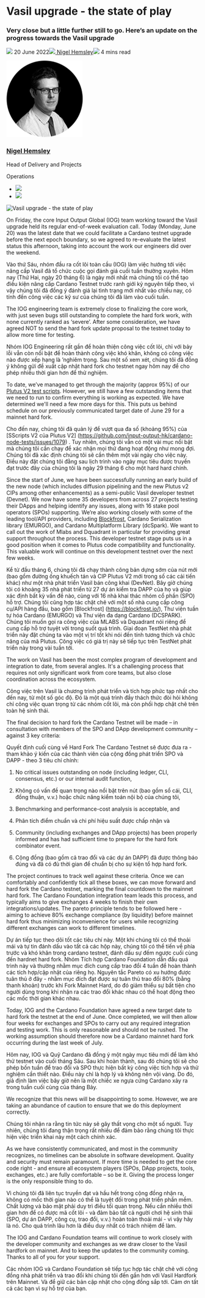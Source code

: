 # Vasil upgrade - the state of play
### **Very close but a little further still to go. Here’s an update on the progress towards the Vasil upgrade** 
![](img/2022-06-20-vasil-upgrade-the-state-of-play.002.png) 20 June 2022![](img/2022-06-20-vasil-upgrade-the-state-of-play.002.png)[ Nigel Hemsley](tmp//en/blog/authors/nigel-hemsley/page-1/)![](img/2022-06-20-vasil-upgrade-the-state-of-play.003.png) 4 mins read

![Nigel Hemsley](img/2022-06-20-vasil-upgrade-the-state-of-play.004.png)[](tmp//en/blog/authors/nigel-hemsley/page-1/)
### [**Nigel Hemsley**](tmp//en/blog/authors/nigel-hemsley/page-1/)
Head of Delivery and Projects

Operations

- ![](img/2022-06-20-vasil-upgrade-the-state-of-play.005.png)[](mailto:nigel.hemsley@iohk.io "Email")
- ![](img/2022-06-20-vasil-upgrade-the-state-of-play.006.png)[](tmp/www.linkedin.com/in/nigel-hemsley-433a213 "LinkedIn")

![Vasil upgrade - the state of play](img/2022-06-20-vasil-upgrade-the-state-of-play.007.png)

On Friday, the core Input Output Global (IOG) team working toward the Vasil upgrade held its regular end-of-week evaluation call. Today (Monday, June 20) was the latest date that we could facilitate a Cardano testnet upgrade before the next epoch boundary, so we agreed to re-evaluate the latest status this afternoon, taking into account the work our engineers did over the weekend. 

Vào thứ Sáu, nhóm đầu ra cốt lõi toàn cầu (IOG) làm việc hướng tới việc nâng cấp Vasil đã tổ chức cuộc gọi đánh giá cuối tuần thường xuyên.
Hôm nay (Thứ Hai, ngày 20 tháng 6) là ngày mới nhất mà chúng tôi có thể tạo điều kiện nâng cấp Cardano Testnet trước ranh giới kỷ nguyên tiếp theo, vì vậy chúng tôi đã đồng ý đánh giá lại tình trạng mới nhất vào chiều nay, có tính đến công việc các kỹ sư của chúng tôi đã làm vào cuối tuần.

The IOG engineering team is extremely close to finalizing the core work, with just seven bugs still outstanding to complete the hard fork work, with none currently ranked as ‘severe’. After some consideration, we have agreed NOT to send the hard fork update proposal to the testnet today to allow more time for testing.

Nhóm IOG Engineering rất gần để hoàn thiện công việc cốt lõi, chỉ với bảy lỗi vẫn còn nổi bật để hoàn thành công việc khó khăn, không có công việc nào được xếp hạng là ’nghiêm trọng.
Sau một số xem xét, chúng tôi đã đồng ý không gửi đề xuất cập nhật hard fork cho testnet ngay hôm nay để cho phép nhiều thời gian hơn để thử nghiệm.

To date, we’ve managed to get through the majority (approx 95%) of our [Plutus V2 test scripts](https://github.com/input-output-hk/cardano-node-tests/issues/1079). However, we still have a few outstanding items that we need to run to confirm everything is working as expected. We have determined we'll need a few more days for this. This puts us behind schedule on our previously communicated target date of June 29 for a mainnet hard fork.

Cho đến nay, chúng tôi đã quản lý để vượt qua đa số (khoảng 95%) của [SScripts V2 của Plutus V2] (https://github.com/input-output-hk/cardano-node-tests/issues/1079)
.
Tuy nhiên, chúng tôi vẫn có một vài mục nổi bật mà chúng tôi cần chạy để xác nhận mọi thứ đang hoạt động như mong đợi.
Chúng tôi đã xác định chúng tôi sẽ cần thêm một vài ngày cho việc này.
Điều này đặt chúng tôi đằng sau lịch trình vào ngày mục tiêu được truyền đạt trước đây của chúng tôi là ngày 29 tháng 6 cho một hard hard chính.

Since the start of June, we have been successfully running an early build of the new node (which includes diffusion pipelining and the new Plutus v2 CIPs among other enhancements) as a semi-public Vasil developer testnet (Devnet). We now have some 35 developers from across 27 projects testing their DApps and helping identify any issues, along with 16 stake pool operators (SPOs) supporting. We’re also working closely with some of the leading tool/API providers, including [Blockfrost](https://blockfrost.io/), Cardano Serialization library (EMURGO), and Cardano Multiplatform Library (dcSpark). We want to call out the work of Mlabs and Dquadrant in particular for providing great support throughout the process. This developer testnet stage puts us in a good position when it comes to Plutus code compatibility and functionality. This valuable work will continue on this development testnet over the next few weeks. 

Kể từ đầu tháng 6, chúng tôi đã chạy thành công bản dựng sớm của nút mới (bao gồm đường ống khuếch tán và CIP Plutus V2 mới trong số các cải tiến khác) như một nhà phát triển Vasil bán công khai (DevNet).
Bây giờ chúng tôi có khoảng 35 nhà phát triển từ 27 dự án kiểm tra DAPP của họ và giúp xác định bất kỳ vấn đề nào, cùng với 16 nhà khai thác nhóm cổ phần (SPO) hỗ trợ.
Chúng tôi cũng hợp tác chặt chẽ với một số nhà cung cấp công cụ/API hàng đầu, bao gồm [Blockfrost] (https://blockfrost.io/), Thư viện tuần tự hóa Cardano (EMURGO) và Thư viện đa dạng Cardano (DCSPARK).
Chúng tôi muốn gọi ra công việc của MLABS và Dquadrant nói riêng để cung cấp hỗ trợ tuyệt vời trong suốt quá trình.
Giai đoạn TestNet nhà phát triển này đặt chúng ta vào một vị trí tốt khi nói đến tính tương thích và chức năng của mã Plutus.
Công việc có giá trị này sẽ tiếp tục trên TestNet phát triển này trong vài tuần tới.

The work on Vasil has been the most complex program of development and integration to date, from several angles. It's a challenging process that requires not only significant work from core teams, but also close coordination across the ecosystem.

Công việc trên Vasil là chương trình phát triển và tích hợp phức tạp nhất cho đến nay, từ một số góc độ.
Đó là một quá trình đầy thách thức đòi hỏi không chỉ công việc quan trọng từ các nhóm cốt lõi, mà còn phối hợp chặt chẽ trên toàn hệ sinh thái.

The final decision to hard fork the Cardano Testnet will be made – in consultation with members of the SPO and DApp development community – against 3 key criteria:

Quyết định cuối cùng về Hard Fork The Cardano Testnet sẽ được đưa ra - tham khảo ý kiến của các thành viên của cộng đồng phát triển SPO và DAPP - theo 3 tiêu chí chính:

1. No critical issues outstanding on node (including ledger, CLI, consensus, etc.) or our internal audit function, 

1. Không có vấn đề quan trọng nào nổi bật trên nút (bao gồm sổ cái, CLI, đồng thuận, v.v.) hoặc chức năng kiểm toán nội bộ của chúng tôi,

1. Benchmarking and performance-cost analysis is acceptable, and

1. Phân tích điểm chuẩn và chi phí hiệu suất được chấp nhận và

1. Community (including exchanges and DApp projects) has been properly informed and has had sufficient time to prepare for the hard fork combinator event.

1. Cộng đồng (bao gồm cả trao đổi và các dự án DAPP) đã được thông báo đúng và đã có đủ thời gian để chuẩn bị cho sự kiện tổ hợp hard fork.

The project continues to track well against these criteria. Once we can comfortably and confidently tick all these boxes, we can move forward and hard fork the Cardano testnet, marking the final countdown to the mainnet hard fork. The Cardano Foundation integration team leads this process, and typically aims to give exchanges 4 weeks to finish their own integrations/updates. The pareto principle tends to be followed here - aiming to achieve 80% exchange compliance (by liquidity) before mainnet hard fork thus minimizing inconvenience for users while recognizing different exchanges can work to different timelines.

Dự án tiếp tục theo dõi tốt các tiêu chí này.
Một khi chúng tôi có thể thoải mái và tự tin đánh dấu vào tất cả các hộp này, chúng tôi có thể tiến về phía trước và khó khăn trong cardano testnet, đánh dấu sự đếm ngược cuối cùng đến hardnet hard fork.
Nhóm Tích hợp Cardano Foundation dẫn đầu quá trình này và thường nhằm mục đích cung cấp trao đổi 4 tuần để hoàn thành các tích hợp/cập nhật của riêng họ.
Nguyên tắc Pareto có xu hướng được tuân thủ ở đây - nhằm mục đích đạt được sự tuân thủ trao đổi 80% (bằng thanh khoản) trước khi Fork Mainnet Hard, do đó giảm thiểu sự bất tiện cho người dùng trong khi nhận ra các trao đổi khác nhau có thể hoạt động theo các mốc thời gian khác nhau.

Today, IOG and the Cardano Foundation have agreed a new target date to hard fork the testnet at the end of June. Once completed, we will then allow four weeks for exchanges and SPOs to carry out any required integration and testing work. This is only reasonable and should not be rushed. The working assumption should therefore now be a Cardano mainnet hard fork occurring during the last week of July.

Hôm nay, IOG và Quỹ Cardano đã đồng ý một ngày mục tiêu mới để làm khó thử testnet vào cuối tháng Sáu.
Sau khi hoàn thành, sau đó chúng tôi sẽ cho phép bốn tuần để trao đổi và SPO thực hiện bất kỳ công việc tích hợp và thử nghiệm cần thiết nào.
Điều này chỉ là hợp lý và không nên vội vàng.
Do đó, giả định làm việc bây giờ nên là một chiếc xe ngựa cứng Cardano xảy ra trong tuần cuối cùng của tháng Bảy.

We recognize that this news will be disappointing to some. However, we are taking an abundance of caution to ensure that we do this deployment correctly. 

Chúng tôi nhận ra rằng tin tức này sẽ gây thất vọng cho một số người.
Tuy nhiên, chúng tôi đang thận trọng rất nhiều để đảm bảo rằng chúng tôi thực hiện việc triển khai này một cách chính xác.

As we have consistently communicated, and most in the community recognizes, no timelines can be absolute in software development. Quality and security must remain paramount. If more time is needed to get the core code right - and ensure all ecosystem players (SPOs, DApp projects, tools, exchanges, etc.) are fully comfortable – so be it. Giving the process longer is the only responsible thing to do.

Vì chúng tôi đã liên tục truyền đạt và hầu hết trong cộng đồng nhận ra, không có mốc thời gian nào có thể là tuyệt đối trong phát triển phần mềm.
Chất lượng và bảo mật phải duy trì điều tối quan trọng.
Nếu cần nhiều thời gian hơn để có được mã cốt lõi - và đảm bảo tất cả người chơi hệ sinh thái (SPO, dự án DAPP, công cụ, trao đổi, v.v.) hoàn toàn thoải mái - vì vậy hãy là nó.
Cho quá trình lâu hơn là điều duy nhất có trách nhiệm để làm.

The IOG and Cardano Foundation teams will continue to work closely with the developer community and exchanges as we draw closer to the Vasil hardfork on mainnet. And to keep the updates to the community coming. Thanks to all of you for your support.

Các nhóm IOG và Cardano Foundation sẽ tiếp tục hợp tác chặt chẽ với cộng đồng nhà phát triển và trao đổi khi chúng tôi đến gần hơn với Vasil Hardfork trên Mainnet.
Và để giữ các bản cập nhật cho cộng đồng sắp tới.
Cảm ơn tất cả các bạn vì sự hỗ trợ của bạn.

